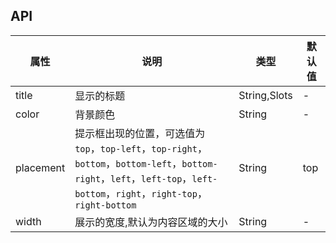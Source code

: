 ## API
| 属性      | 说明                                                                                                                                                                       | 类型         | 默认值 |
|-----------|----------------------------------------------------------------------------------------------------------------------------------------------------------------------------|--------------|--------|
| title     | 显示的标题                                                                                                                                                                 | String,Slots | -      |
| color     | 背景颜色                                                                                                                                                                   | String       | -      |
| placement | 提示框出现的位置，可选值为`top`，`top-left`，`top-right`，`bottom`，`bottom-left`，`bottom-right`，`left`，`left-top`，`left-bottom`，`right`，`right-top`，`right-bottom` | String       | top    |
| width     | 展示的宽度,默认为内容区域的大小                                                                                                                                            | String       | -      |